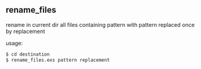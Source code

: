 ## rename_files 
rename in current dir all files containing pattern with pattern replaced once by replacement
  
usage:
```sh
$ cd destination
$ rename_files.exs pattern replacement
```
